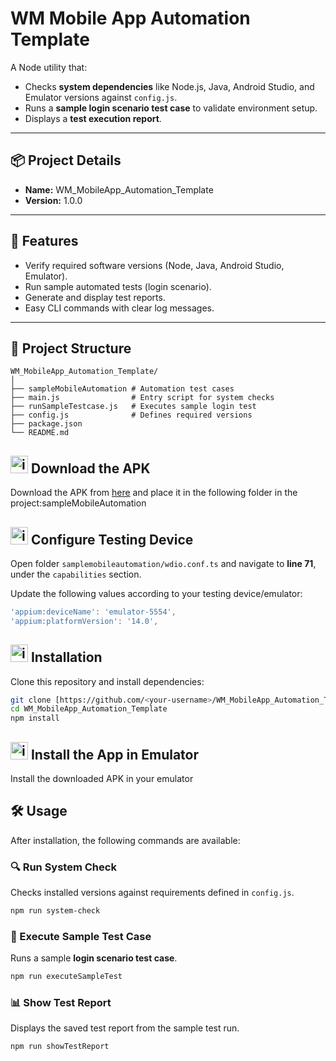 # WM Mobile App Automation Template

A Node utility that:  
- Checks **system dependencies** like Node.js, Java, Android Studio, and Emulator versions against `config.js`.  
- Runs a **sample login scenario test case** to validate environment setup.  
- Displays a **test execution report**.  

---

## 📦 Project Details  
- **Name:** WM_MobileApp_Automation_Template
- **Version:** 1.0.0

---

## 🚀 Features  
- Verify required software versions (Node, Java, Android Studio, Emulator).  
- Run sample automated tests (login scenario).  
- Generate and display test reports.  
- Easy CLI commands with clear log messages.  

---

## 📂 Project Structure  

```text
WM_MobileApp_Automation_Template/
│
├── sampleMobileAutomation # Automation test cases
├── main.js                # Entry script for system checks 
├── runSampleTestcase.js   # Executes sample login test
├── config.js              # Defines required versions
├── package.json
└── README.md
```
## <img width="28" height="28" alt="image" src="https://github.com/user-attachments/assets/4b19e121-abde-4a82-9458-368339b56834" /> Download the APK

Download the APK from [here](https://drive.google.com/file/d/1r3d6hFYZuzL3X6FIjGhEaP2KdODejx6h) and place it in the following folder in the project:sampleMobileAutomation

## <img width="28" height="28" alt="image" src="https://github.com/user-attachments/assets/8247da5b-6abf-4a2e-9e52-34656c3d9714" /> Configure Testing Device

Open folder `samplemobileautomation/wdio.conf.ts` and navigate to **line 71**, under the `capabilities` section.

Update the following values according to your testing device/emulator:

```ts
'appium:deviceName': 'emulator-5554',
'appium:platformVersion': '14.0',
```

## <img width="28" height="28" alt="image" src="https://github.com/user-attachments/assets/614612f2-e25a-4a43-8e41-c528574ac022" /> Installation  

Clone this repository and install dependencies:  

```bash
git clone [https://github.com/<your-username>/WM_MobileApp_Automation_Template.git](https://github.com/wm-ps/WM_MobileApp_Automation_Template.git)
cd WM_MobileApp_Automation_Template
npm install
```
## <img width="28" height="28" alt="image" src="https://github.com/user-attachments/assets/2fa26ff1-98f9-4299-bd7f-71987b10c492" /> Install the App in Emulator

Install the downloaded APK in your emulator

## 🛠️ Usage  

After installation, the following commands are available:  

### 🔍 Run System Check  
Checks installed versions against requirements defined in `config.js`.  

```bash
npm run system-check
```

### 🧪 Execute Sample Test Case  
Runs a sample **login scenario test case**.  

```bash
npm run executeSampleTest
```

### 📊 Show Test Report  
Displays the saved test report from the sample test run.  

```bash
npm run showTestReport
```
